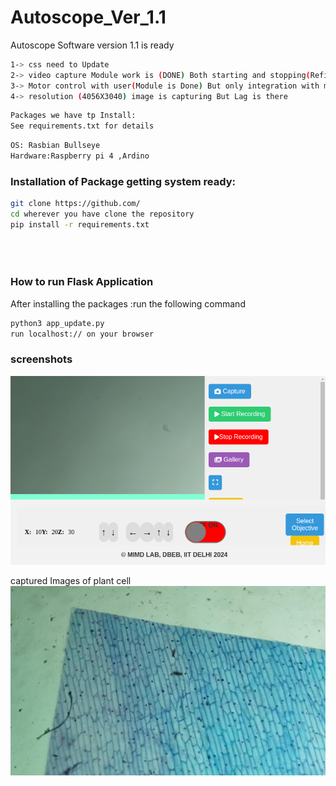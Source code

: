 # Autoscope_Ver_1.1
Autoscope Software version 1.1 is ready 

```bash 
1-> css need to Update 
2-> video capture Module work is (DONE) Both starting and stopping(Refinement Needed)
3-> Motor control with user(Module is Done) But only integration with main UI is left
4-> resolution (4056X3040) image is capturing But Lag is there 
```
```bash 
Packages we have tp Install:
See requirements.txt for details
```
```bash 
OS: Rasbian Bullseye
Hardware:Raspberry pi 4 ,Ardino
```
### Installation of Package getting system ready:
```bash 
git clone https://github.com/
cd wherever you have clone the repository
pip install -r requirements.txt





```
### How to run Flask Application
After installing the packages :run the following command
```bash 
python3 app_update.py
run localhost:// on your browser

```

### screenshots
![alt text](2024-05-17-181259_800x480_scrot.png)

captured Images of plant cell
![alt text](captured_image_2024-05-16_18-19-58.jpg)

